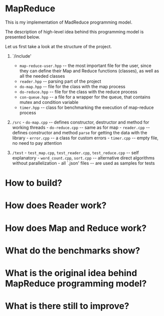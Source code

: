 # MapReduce

This is my implementation of MadReduce programming model.

The description of high-level idea behind this programming model is presented below.

Let us first take a look at the structure of the project.

1. `/include'
   - `map-reduce-user.hpp` -- the most important file for the user, since they can define their Map and Reduce functions (classes), as well as all the needed classes
   - `reader.hpp` -- parsing part of the project
   - `do-map.hpp` -- file for the class with the map process
   - `do-reduce.hpp` -- file for the class with the reduce process
   - `con-queue.hpp` -- a file for a wrapper for the queue, that contains mutex and condition variable
   - `timer.hpp` -- class for benchmarking the execution of map-reduce process

2. `/src`
           - `do-map.cpp` -- defines constructor, destructor and method for working threads
           - `do-reduce.cpp` -- same as for map
           - `reader.cpp`  -- defines constructor and method `parse` for getting the data with the library
           - `error.cpp` -- a class for custom errors
           - `timer.cpp` -- empty file, no need to pay attention
3. `/test`
           - `test_map.cpp`, `test_reader.cpp`, `test_reduce.cpp` -- self explanatory
           - `word_count.cpp`, `sort.cpp` -- alternative direct algorithms without parallelization
           - all `.json' files -- are used as samples for tests

# How to build? 

# How does Reader work?

# How does Map and Reduce work?

# What do the benchmarks show?

# What is the original idea behind MapReduce programming model?

# What is there still to improve? 
